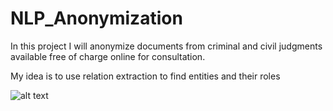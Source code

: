 # NLP_Anonymization

In this project I will anonymize documents from criminal and civil judgments available free of charge online for consultation.

My idea is to use relation extraction to find entities and their roles

![alt text](https://github.com/Gianpe/NLP_Anonymization/tree/main/images)